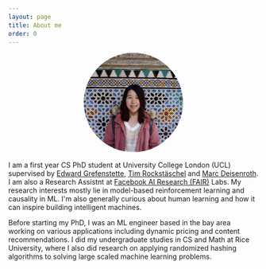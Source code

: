 ```yaml
---
layout: page
title: About me
order: 0
---
```

<p align="center">
<img src="/images/yingchen.JPG" alt="profile" width="200" style="border-radius:50%"/>
</p>

I am a first year CS PhD student at University College London (UCL) supervised by [Edward Grefenstette](https://www.egrefen.com/), [Tim Rockstäschel](https://rockt.github.io/) and [Marc Deisenroth](https://deisenroth.cc/). I am also a Research Assistnt at [Facebook AI Research (FAIR)](https://ai.facebook.com/blog/fair-unveils-uk-phd-program-in-partnership-with-ucl/) Labs. My research interests mostly lie in model-based reinforcement learning and causality in ML. I'm also generally curious about human learning and how it can inspire building intelligent machines. 

Before starting my PhD, I was an ML engineer based in the bay area working on various applications including 
dynamic pricing and content recommendations. I did my undergraduate studies in CS and Math at Rice University, where I also did research on applying randomized hashing algorithms to solving large scaled machine learning problems. 